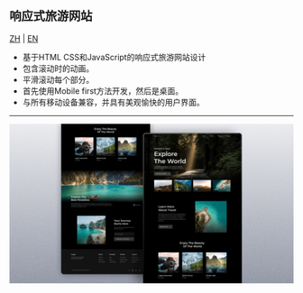 ## 响应式旅游网站

[ZH](/README.md) | [EN](/README_EN.md)

- 基于HTML CSS和JavaScript的响应式旅游网站设计
- 包含滚动时的动画。
- 平滑滚动每个部分。
- 首先使用Mobile first方法开发，然后是桌面。
- 与所有移动设备兼容，并具有美观愉快的用户界面。

---
![preview img](/preview.png)
